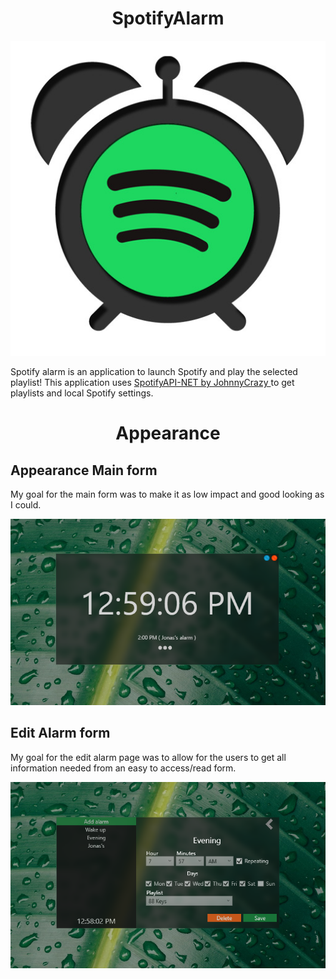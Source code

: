 <h1 align="center"> SpotifyAlarm </h1>
<p align="Center">
  <img src="images/spotifyAlarmIcon.jpg" alt="icon">
</p>
Spotify alarm is an application to launch Spotify and play the selected playlist! This application uses <a href="https://github.com/JohnnyCrazy/SpotifyAPI-NET"> SpotifyAPI-NET by JohnnyCrazy </a> to get playlists and local Spotify settings.

<h1 align="center"> Appearance </h1>
<h2>Appearance Main form </h2>
<p> My goal for the main form was to make it as low impact and good looking as I could.
<p align="Center">
  <img src="images/Main.PNG" alt="icon">
</p>

<h2> Edit Alarm form </h2>
<p> My goal for the edit alarm page was to allow for the users to get all information needed from an easy to access/read form.
<p align="Center">
  <img src="images/Edit.PNG" alt="icon">
</p>
